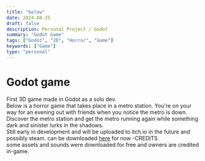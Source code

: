 ```yaml
---
title: "below"
date: 2024-08-25
draft: false
description: Personal Project / Godot
summary: "Godot Game"
tags: ["Godot", "2D", "Horror", "Game"]
keywords: ["Game"]
type: "personal"
---
```

# Godot game
First 3D game made in Godot as a solo dev.<br/> 
Below is a horror game that takes place in a metro station. You're on your way for an evening out with friends when you notice the metro is down. Discover the metro station and get the metro running again while something dark and sinister lurks in the shadows.<br/>
Still early in development and will be uploaded to itch.io in the future and possibly steam. can be downloaded [here](/personal/below/below1.0.0.zip) for now
-CREDITS<br/>
some assets and sounds were downloaded for free and owners are credited in-game.